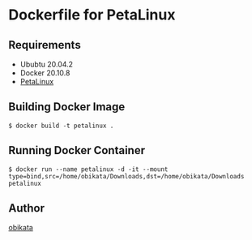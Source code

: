 Dockerfile for PetaLinux
====

## Requirements
- Ububtu 20.04.2
- Docker 20.10.8
- [PetaLinux]()

## Building Docker Image
```
$ docker build -t petalinux .
```

## Running Docker Container
```
$ docker run --name petalinux -d -it --mount type=bind,src=/home/obikata/Downloads,dst=/home/obikata/Downloads petalinux
```

## Author

[obikata](https://github.com/obikata)
